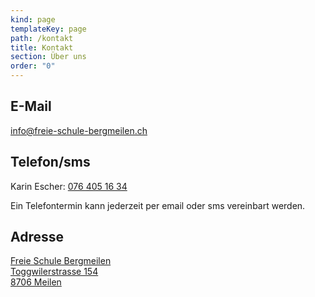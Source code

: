 ```yaml
---
kind: page
templateKey: page
path: /kontakt
title: Kontakt
section: Über uns
order: "0"
---
```

## E-Mail

[info@freie-schule-bergmeilen.ch](mailto:info@freie-schule-bergmeilen.ch)

## Telefon/sms

Karin Escher: <a href="tel:076 405 16 34">076 405 16 34</a> 

Ein Telefontermin  kann jederzeit per email oder sms vereinbart werden.

## Adresse

[ Freie Schule Bergmeilen \
Toggwilerstrasse 154 \
8706 Meilen ](https://goo.gl/maps/8ESxFM69JWQ2)